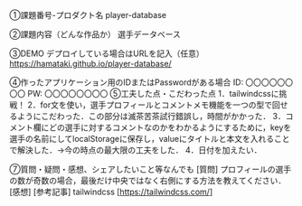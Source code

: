 ①課題番号-プロダクト名
player-database

②課題内容（どんな作品か）
選手データベース

③DEMO
デプロイしている場合はURLを記入（任意） https://hamataki.github.io/player-database/

④作ったアプリケーション用のIDまたはPasswordがある場合
ID: 〇〇〇〇〇〇〇〇
PW: 〇〇〇〇〇〇〇〇
⑤工夫した点・こだわった点
1．tailwindcssに挑戦！
2．for文を使い，選手プロフィールとコメントメモ機能を一つの型で回せるようにこだわった．この部分は滅茶苦茶試行錯誤し，時間がかかった．
3．コメント欄にどの選手に対するコメントなのかをわかるようにするために，keyを選手の名前にしてlocalStorageに保存し，valueにタイトルと本文を入れることで解決した．→今の時点の最大限の工夫をした．
4．日付を加えたい．

⑦質問・疑問・感想、シェアしたいこと等なんでも
[質問] 
プロフィールの選手の数が奇数の場合，最後だけ中央ではなく右側にする方法を教えてください．
[感想] 
[参考記事]
tailwindcss
[https://tailwindcss.com/]
